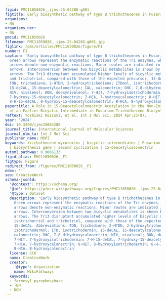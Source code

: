 ```yaml
---
figid: PMC11050026__ijms-25-04288-g001
figtitle: Early biosynthetic pathway of type B trichothecenes in Fusarium species
organisms:
- NA
organisms_ner:
- NA
pmcid: PMC11050026
filename: PMC11050026__ijms-25-04288-g001.jpg
figlink: /pmc/articles/PMC11050026/figure/F1
number: F1
caption: 'Early biosynthetic pathway of type B trichothecenes in Fusarium species.
  Green arrows represent the enzymatic reactions of the Tri enzymes, while orange
  arrows denote non-enzymatic reactions. Minor routes are indicated in dotted green
  arrows. Interconversion between two bicyclic metabolites is shown by dotted orange
  arrows. The Tri3 disruptant accumulated higher levels of bicyclic metabolites, isotrichotriol
  and trichotriol, compared with those of the expected precursor, 15-deCAL. Abbreviations:
  TDN, trichodiene; 2-HTDN, 2-hydroxytrichodiene; ITDmol, isotrichodermol; ITD, isotrichodermin;
  15-deCAL, 15-deacetylcalonectrin; CAL, calonectrin; DHC, 7,8-dihydroxycalonectrin;
  NIV, nivalenol; DON, deoxynivalenol; 7-HIT, 7-hydroxyisotrichodermin; 7-H-15-deCAL,
  7-hydroxy-15-deacetylcalonectrin; 7-HCA, 7-hydroxycalonectrin; 8-HIT, 8-hydroxyisotrichodermin;
  8-H-15-deCAL, 8-hydroxy-15-deacetylcalonectrin; 8-HCA, 8-hydroxycalonectrin'
papertitle: A Role in 15-Deacetylcalonectrin Acetylation in the Non-Enzymatic Cyclization
  of an Earlier Bicyclic Intermediate in Fusarium Trichothecene Biosynthesis
reftext: Yoshiaki Koizumi, et al. Int J Mol Sci. 2024 Apr;25(8).
year: '2024'
doi: 10.3390/ijms25084288
journal_title: International Journal of Molecular Sciences
journal_nlm_ta: Int J Mol Sci
publisher_name: MDPI
keywords: trichothecene mycotoxins | bicyclic intermediates | Fusarium graminearum
  | biosynthesis gene | second cyclization | 15-deacetylcalonectrin
automl_pathway: 0.9066133
figid_alias: PMC11050026__F1
figtype: Figure
redirect_from: /figures/PMC11050026__F1
ndex: ''
seo: CreativeWork
schema-jsonld:
  '@context': https://schema.org/
  '@id': https://pfocr.wikipathways.org/figures/PMC11050026__ijms-25-04288-g001.html
  '@type': Dataset
  description: 'Early biosynthetic pathway of type B trichothecenes in Fusarium species.
    Green arrows represent the enzymatic reactions of the Tri enzymes, while orange
    arrows denote non-enzymatic reactions. Minor routes are indicated in dotted green
    arrows. Interconversion between two bicyclic metabolites is shown by dotted orange
    arrows. The Tri3 disruptant accumulated higher levels of bicyclic metabolites,
    isotrichotriol and trichotriol, compared with those of the expected precursor,
    15-deCAL. Abbreviations: TDN, trichodiene; 2-HTDN, 2-hydroxytrichodiene; ITDmol,
    isotrichodermol; ITD, isotrichodermin; 15-deCAL, 15-deacetylcalonectrin; CAL,
    calonectrin; DHC, 7,8-dihydroxycalonectrin; NIV, nivalenol; DON, deoxynivalenol;
    7-HIT, 7-hydroxyisotrichodermin; 7-H-15-deCAL, 7-hydroxy-15-deacetylcalonectrin;
    7-HCA, 7-hydroxycalonectrin; 8-HIT, 8-hydroxyisotrichodermin; 8-H-15-deCAL, 8-hydroxy-15-deacetylcalonectrin;
    8-HCA, 8-hydroxycalonectrin'
  license: CC0
  name: CreativeWork
  creator:
    '@type': Organization
    name: WikiPathways
  keywords:
  - farnesyl pyrophosphate
  - TDN
  - DON
---
```

